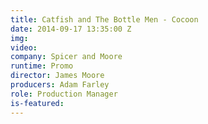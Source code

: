 ```yaml
---
title: Catfish and The Bottle Men - Cocoon
date: 2014-09-17 13:35:00 Z
img: 
video: 
company: Spicer and Moore
runtime: Promo
director: James Moore
producers: Adam Farley
role: Production Manager
is-featured: 
---
```


